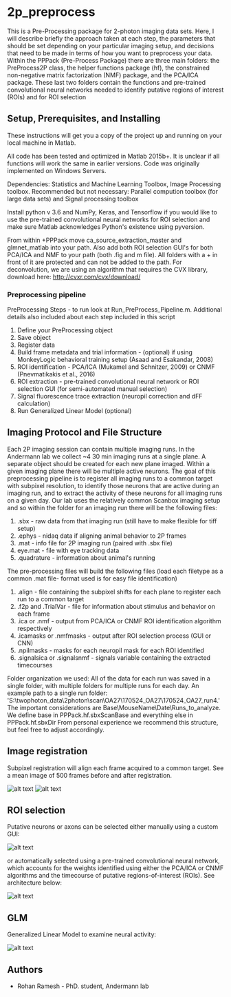 # 2p_preprocess

This is a Pre-Processing package for 2-photon imaging data sets. Here, I will describe briefly the approach taken at each step, the parameters that should be set depending on your particular imaging setup, and decisions that need to be made in terms of how you want to preprocess your data. Within the PPPack (Pre-Process Package) there are three main folders: the PreProcess2P class, the helper functions package (hf), the constrained non-negative matrix factorization (NMF) package, and the PCA/ICA package. These last two folders contain the functions and pre-trained convolutional neural networks needed to identify putative regions of interest (ROIs) and for ROI selection


## Setup, Prerequisites, and Installing

These instructions will get you a copy of the project up and running on your local machine in Matlab.

All code has been tested and optimized in Matlab 2015b+. It is unclear if
all functions will work the same in earlier versions. Code was originally implemented on Windows Servers.

Dependencies: Statistics and Machine Learning Toolbox, Image Processing toolbox.
Recommended but not necessary: Parallel compution toolbox (for large data sets) and Signal processing toolbox 

Install python v 3.6 and NumPy, Keras, and Tensorflow if you would like to use the pre-trained convolutional neural networks for ROI selection and make sure Matlab acknowledges Python's existence using pyversion. 

From within +PPPack move ca_source_extraction_master and glmnet_matlab into your path. Also add both ROI selection GUI's for both PCA/ICA and NMF to your path (both .fig and m file). All folders with a + in front of it are protected and can not be added to the path. 
For deconvolution, we are using an algorithm that requires the CVX library, download here:  http://cvxr.com/cvx/download/

### Preprocessing pipeline

PreProcessing Steps - to run look at Run_PreProcess_Pipeline.m.
Additional details also included about each step included in this script
1. Define your PreProcessing object
2. Save object
3. Register data
4. Build frame metadata and trial information - (optional) if using MonkeyLogic behavioral training setup (Asaad and Esakandar, 2008)
5. ROI identification - PCA/ICA (Mukamel and Schnitzer, 2009) or CNMF (Pnevmatikakis et al., 2016)
6. ROI extraction - pre-trained convolutional neural network or ROI selection GUI (for semi-automated manual selection)
7. Signal fluorescence trace extraction (neuropil correction and dFF calculation)
8. Run Generalized Linear Model (optional)


## Imaging Protocol and File Structure

Each 2P imaging session can contain multiple imaging runs. In the Andermann lab we collect ~4 30 min imaging runs at a single plane. A separate object should be created for each new plane imaged. Within a given imaging plane there will be multiple active neurons. The goal of this preprocessing pipeline is to register all imaging runs to a common target with subpixel resolution, to identify those neurons that are active during an imaging run, and to extract the activity of these neurons for all imaging runs on a given day. Our lab uses the relatively common Scanbox imaging setup and so within the folder for an imaging run there will be the following files:
1. .sbx - raw data from that imaging run (still have to make flexible
          for tiff setup)
2. .ephys - nidaq data if aligning animal behavior to 2P frames
3. .mat - info file for 2P imaging run (paired with .sbx file)
4. eye.mat - file with eye tracking data
5. .quadrature - information about animal's running

The pre-processing files will build the following files (load each filetype as a common .mat file- format used is for easy file identification)
1. .align - file containing the subpixel shifts for each plane to 
            register each run to a common target
2. .f2p and .TrialVar - file for information about stimulus and behavior on each frame
3. .ica or .nmf - output from PCA/ICA or CNMF ROI identification algorithm respectively
4. .icamasks or .nmfmasks - output after ROI selection process (GUI or CNN)
5. .npilmasks - masks for each neuropil mask for each ROI identified
6. .signalsica or .signalsnmf - signals variable containing the extracted timecourses

Folder organization we used:
All of the data for each run was saved in a single folder, with multiple folders for multiple runs for each day.
An example path to a single run folder:
'S:\twophoton_data\2photon\scan\OA27\170524_OA27\170524_OA27_run4.' 
The important considerations are Base\MouseName\Date\Runs_to_analyze. We define base in PPPack.hf.sbxScanBase and everything else in PPPack.hf.sbxDir From personal experience we recommend this structure, but feel free to adjust accordingly.

## Image registration

Subpixel registration will align each frame acquired to a common target. See a mean image of 500 frames before and after registration.

![alt text](+PPPack/images/Unregistered.png)
![alt text](+PPPack/images/Registered.png)

## ROI selection

Putative neurons or axons can be selected either manually using a custom GUI:

![alt text](+PPPack/images/ROI_Selection_GUI.png)

or automatically selected using a pre-trained convolutional neural network, which accounts for the weights identified using either the PCA/ICA or CNMF algorithms and the timecourse of putative regions-of-interest (ROIs). See architecture below:

![alt text](+PPPack/images/CNN_CNMF_architecture.png)

## GLM

Generalized Linear Model to examine neural activity:

![alt text](+PPPack/images/GLM_mini@4x.png)


## Authors

* Rohan Ramesh - PhD. student, Andermann lab

